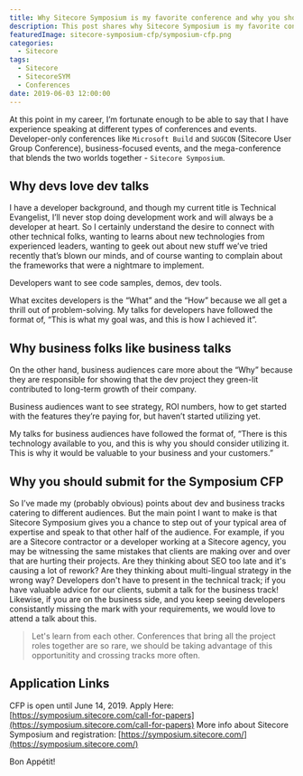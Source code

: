 ```yaml
---
title: Why Sitecore Symposium is my favorite conference and why you should apply for the Call For Papers
description: This post shares why Sitecore Symposium is my favorite conference and why developers should apply for the Call For Papers. Sitecore Symposium is one of the few conferences that brings both, developers and business audiences, together, giving us the opportunity to present to and learn from each other.
featuredImage: sitecore-symposium-cfp/symposium-cfp.png
categories:
  - Sitecore
tags:
  - Sitecore
  - SitecoreSYM
  - Conferences
date: 2019-06-03 12:00:00
---
```


At this point in my career, I’m fortunate enough to be able to say that I have experience speaking at different types of conferences and events. Developer-only conferences like `Microsoft Build` and `SUGCON` (Sitecore User Group Conference), business-focused events, and the mega-conference that blends the two worlds together - `Sitecore Symposium`.

<!-- more -->

## Why devs love dev talks
I have a developer background, and though my current title is Technical Evangelist, I’ll never stop doing development work and will always be a developer at heart. So I certainly understand the desire to connect with other technical folks, wanting to learns about new technologies from experienced leaders, wanting to geek out about new stuff we’ve tried recently that’s blown our minds, and of course wanting to complain about the frameworks that were a nightmare to implement.

Developers want to see code samples, demos, dev tools.

What excites developers is the “What” and the “How” because we all get a thrill out of problem-solving. My talks for developers have followed the format of, “This is what my goal was, and this is how I achieved it”.


## Why business folks like business talks
On the other hand, business audiences care more about the “Why” because they are responsible for showing that the dev project they green-lit contributed to long-term growth of their company.

Business audiences want to see strategy, ROI numbers, how to get started with the features they’re paying for, but haven’t started utilizing yet.

My talks for business audiences have followed the format of, “There is this technology available to you, and this is why you should consider utilizing it. This is why it would be valuable to your business and your customers.”


## Why you should submit for the Symposium CFP
So I’ve made my (probably obvious) points about dev and business tracks catering to different audiences. But the main point I want to make is that Sitecore Symposium gives you a chance to step out of your typical area of expertise and speak to that other half of the audience. For example, if you are a Sitecore contractor or a developer working at a Sitecore agency, you may be witnessing the same mistakes that clients are making over and over that are hurting their projects. Are they thinking about SEO too late and it's causing a lot of rework? Are they thinking about multi-lingual strategy in the wrong way? Developers don't have to present in the technical track; if you have valuable advice for our clients, submit a talk for the business track! Likewise, if you are on the business side, and you keep seeing developers consistantly missing the mark with your requirements, we would love to attend a talk about this.

> Let's learn from each other. Conferences that bring all the project roles together are so rare, we should be taking advantage of this opportunitity and crossing tracks more often.

## Application Links
CFP is open until June 14, 2019. Apply Here: [https://symposium.sitecore.com/call-for-papers](https://symposium.sitecore.com/call-for-papers)
More info about Sitecore Symposium and registration: [https://symposium.sitecore.com/](https://symposium.sitecore.com/)

Bon Appétit!